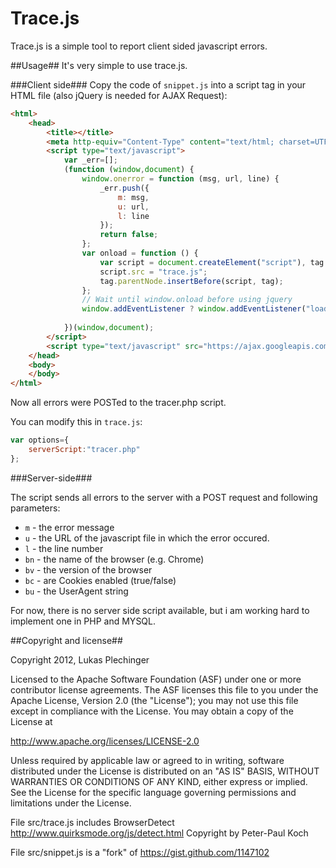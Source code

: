 Trace.js
========
Trace.js is a simple tool to report client sided javascript errors.

##Usage##
It's very simple to use trace.js.

###Client side###
Copy the code of `snippet.js` into a script tag in your HTML file (also jQuery is needed for AJAX Request):
```html
<html>
    <head>
        <title></title>
        <meta http-equiv="Content-Type" content="text/html; charset=UTF-8">
        <script type="text/javascript">
            var _err=[];
            (function (window,document) {
                window.onerror = function (msg, url, line) {
                    _err.push({
                        m: msg, 
                        u: url, 
                        l: line
                    });  
                    return false;
                };
                var onload = function () {
                    var script = document.createElement("script"), tag = document.getElementsByTagName("script")[0];
                    script.src = "trace.js";
                    tag.parentNode.insertBefore(script, tag);
                };
                // Wait until window.onload before using jquery
                window.addEventListener ? window.addEventListener("load", onload, false) : window.attachEvent("onload", onload);
                
            })(window,document);
        </script>
        <script type="text/javascript" src="https://ajax.googleapis.com/ajax/libs/jquery/1.7.2/jquery.min.js"></script>
    </head>
    <body>
    </body>
</html>
```
Now all errors were POSTed to the tracer.php script.

You can modify this in `trace.js`:

```javascript
var options={
    serverScript:"tracer.php"
};
```

###Server-side###

The script sends all errors to the server with a POST request and following parameters:
 - `m` - the error message
 - `u` - the URL of the javascript file in which the error occured.
 - `l` - the line number
 - `bn` - the name of the browser (e.g. Chrome) 
 - `bv` - the version of the browser
 - `bc` - are Cookies enabled (true/false)
 - `bu` - the UserAgent string

For now, there is no server side script available, but i am working hard to implement one in PHP and MYSQL.

##Copyright and license##

Copyright 2012, Lukas Plechinger

Licensed to the Apache Software Foundation (ASF) under one
or more contributor license agreements. The ASF licenses this file
to you under the Apache License, Version 2.0 (the
"License"); you may not use this file except in compliance
with the License.  You may obtain a copy of the License at

http://www.apache.org/licenses/LICENSE-2.0

Unless required by applicable law or agreed to in writing,
software distributed under the License is distributed on an
"AS IS" BASIS, WITHOUT WARRANTIES OR CONDITIONS OF ANY
KIND, either express or implied.  See the License for the
specific language governing permissions and limitations
under the License.

File src/trace.js includes BrowserDetect
http://www.quirksmode.org/js/detect.html
Copyright by Peter-Paul Koch

File src/snippet.js is a "fork" of https://gist.github.com/1147102